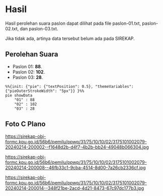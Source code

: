 # Hasil

Hasil perolehan suara paslon dapat dilihat pada file paslon-01.txt, paslon-02.txt, dan paslon-03.txt.

Jika tidak ada, artinya data tersebut belum ada pada SIREKAP.

## Perolehan Suara

 * Paslon 01: **88**.
 * Paslon 02: **102**.
 * Paslon 03: **28**.

```mermaid
%%{init: {"pie": {"textPosition": 0.5}, "themeVariables": {"pieOuterStrokeWidth": "5px"}} }%%
pie showData
    "01" : 88
    "02" : 102
    "03" : 28
```
## Foto C Plano

https://sirekap-obj-formc.kpu.go.id/56b6/pemilu/ppwp/31/75/10/10/02/3175101002079-20240214-200002--f1648d2b-d4f7-4b2b-bb24-49048b066304.jpg

https://sirekap-obj-formc.kpu.go.id/56b6/pemilu/ppwp/31/75/10/10/02/3175101002079-20240214-200008--46fb33c1-9cba-4514-8d00-7a26cb2336cf.jpg

https://sirekap-obj-formc.kpu.go.id/56b6/pemilu/ppwp/31/75/10/10/02/3175101002079-20240214-200014--348f21be-2acd-4d21-8473-67c97dc177b3.jpg
